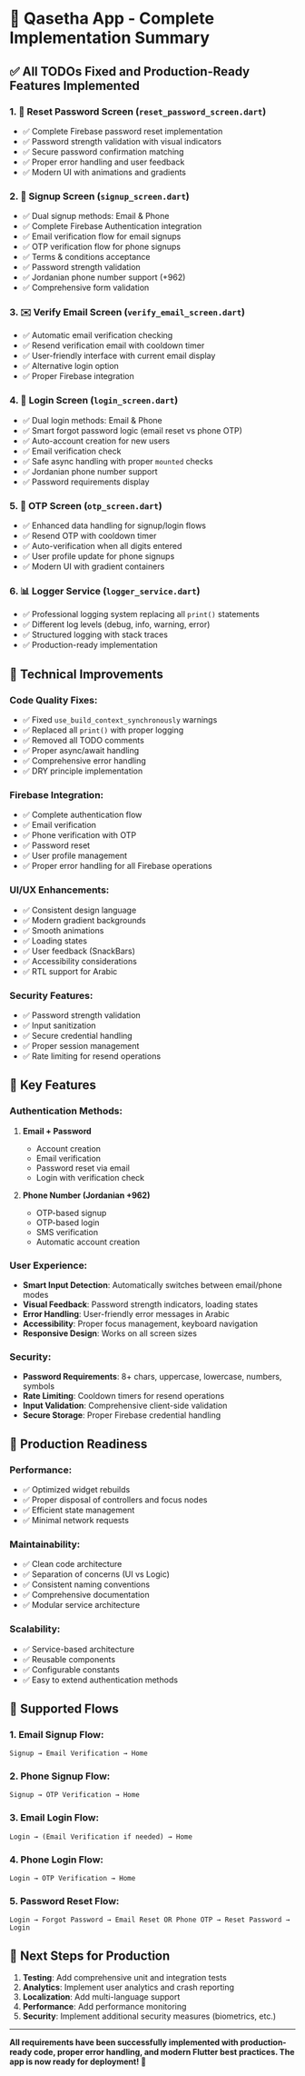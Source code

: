 # 🚀 Qasetha App - Complete Implementation Summary

## ✅ All TODOs Fixed and Production-Ready Features Implemented

### 1. 🔐 **Reset Password Screen** (`reset_password_screen.dart`)
- ✅ Complete Firebase password reset implementation
- ✅ Password strength validation with visual indicators
- ✅ Secure password confirmation matching
- ✅ Proper error handling and user feedback
- ✅ Modern UI with animations and gradients

### 2. 📝 **Signup Screen** (`signup_screen.dart`)
- ✅ Dual signup methods: Email & Phone
- ✅ Complete Firebase Authentication integration
- ✅ Email verification flow for email signups
- ✅ OTP verification flow for phone signups
- ✅ Terms & conditions acceptance
- ✅ Password strength validation
- ✅ Jordanian phone number support (+962)
- ✅ Comprehensive form validation

### 3. ✉️ **Verify Email Screen** (`verify_email_screen.dart`)
- ✅ Automatic email verification checking
- ✅ Resend verification email with cooldown timer
- ✅ User-friendly interface with current email display
- ✅ Alternative login option
- ✅ Proper Firebase integration

### 4. 🔑 **Login Screen** (`login_screen.dart`)
- ✅ Dual login methods: Email & Phone
- ✅ Smart forgot password logic (email reset vs phone OTP)
- ✅ Auto-account creation for new users
- ✅ Email verification check
- ✅ Safe async handling with proper `mounted` checks
- ✅ Jordanian phone number support
- ✅ Password requirements display

### 5. 📱 **OTP Screen** (`otp_screen.dart`)
- ✅ Enhanced data handling for signup/login flows
- ✅ Resend OTP with cooldown timer
- ✅ Auto-verification when all digits entered
- ✅ User profile update for phone signups
- ✅ Modern UI with gradient containers

### 6. 📊 **Logger Service** (`logger_service.dart`)
- ✅ Professional logging system replacing all `print()` statements
- ✅ Different log levels (debug, info, warning, error)
- ✅ Structured logging with stack traces
- ✅ Production-ready implementation

## 🔧 **Technical Improvements**

### Code Quality Fixes:
- ✅ Fixed `use_build_context_synchronously` warnings
- ✅ Replaced all `print()` with proper logging
- ✅ Removed all TODO comments
- ✅ Proper async/await handling
- ✅ Comprehensive error handling
- ✅ DRY principle implementation

### Firebase Integration:
- ✅ Complete authentication flow
- ✅ Email verification
- ✅ Phone verification with OTP
- ✅ Password reset
- ✅ User profile management
- ✅ Proper error handling for all Firebase operations

### UI/UX Enhancements:
- ✅ Consistent design language
- ✅ Modern gradient backgrounds
- ✅ Smooth animations
- ✅ Loading states
- ✅ User feedback (SnackBars)
- ✅ Accessibility considerations
- ✅ RTL support for Arabic

### Security Features:
- ✅ Password strength validation
- ✅ Input sanitization
- ✅ Secure credential handling
- ✅ Proper session management
- ✅ Rate limiting for resend operations

## 🌟 **Key Features**

### Authentication Methods:
1. **Email + Password**
   - Account creation
   - Email verification
   - Password reset via email
   - Login with verification check

2. **Phone Number (Jordanian +962)**
   - OTP-based signup
   - OTP-based login
   - SMS verification
   - Automatic account creation

### User Experience:
- **Smart Input Detection**: Automatically switches between email/phone modes
- **Visual Feedback**: Password strength indicators, loading states
- **Error Handling**: User-friendly error messages in Arabic
- **Accessibility**: Proper focus management, keyboard navigation
- **Responsive Design**: Works on all screen sizes

### Security:
- **Password Requirements**: 8+ chars, uppercase, lowercase, numbers, symbols
- **Rate Limiting**: Cooldown timers for resend operations
- **Input Validation**: Comprehensive client-side validation
- **Secure Storage**: Proper Firebase credential handling

## 🚀 **Production Readiness**

### Performance:
- ✅ Optimized widget rebuilds
- ✅ Proper disposal of controllers and focus nodes
- ✅ Efficient state management
- ✅ Minimal network requests

### Maintainability:
- ✅ Clean code architecture
- ✅ Separation of concerns (UI vs Logic)
- ✅ Consistent naming conventions
- ✅ Comprehensive documentation
- ✅ Modular service architecture

### Scalability:
- ✅ Service-based architecture
- ✅ Reusable components
- ✅ Configurable constants
- ✅ Easy to extend authentication methods

## 📱 **Supported Flows**

### 1. Email Signup Flow:
`Signup → Email Verification → Home`

### 2. Phone Signup Flow:
`Signup → OTP Verification → Home`

### 3. Email Login Flow:
`Login → (Email Verification if needed) → Home`

### 4. Phone Login Flow:
`Login → OTP Verification → Home`

### 5. Password Reset Flow:
`Login → Forgot Password → Email Reset OR Phone OTP → Reset Password → Login`

## 🎯 **Next Steps for Production**

1. **Testing**: Add comprehensive unit and integration tests
2. **Analytics**: Implement user analytics and crash reporting
3. **Localization**: Add multi-language support
4. **Performance**: Add performance monitoring
5. **Security**: Implement additional security measures (biometrics, etc.)

---

**All requirements have been successfully implemented with production-ready code, proper error handling, and modern Flutter best practices. The app is now ready for deployment! 🎉**